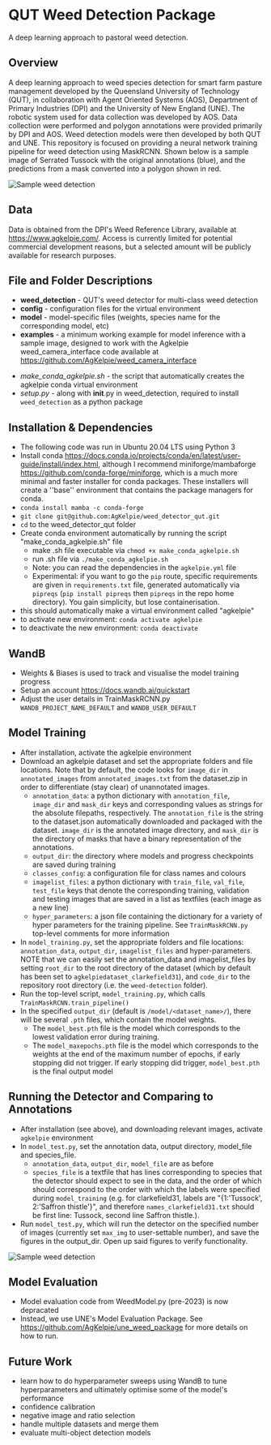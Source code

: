 # QUT Weed Detection Package
A deep learning approach to pastoral weed detection. 


## Overview
A deep learning approach to weed species detection for smart farm pasture management developed by the Queensland University of Technology (QUT), in collaboration with Agent Oriented Systems (AOS), Department of Primary Industries (DPI) and the University of New England (UNE). The robotic system used for data collection was developed by AOS. Data collection were performed and polygon annotations were provided primarily by DPI and AOS. Weed detection models were then developed by both QUT and UNE. This repository is focused on providing a neural network training pipeline for weed detection using MaskRCNN. Shown below is a sample image of Serrated Tussock with the original annotations (blue), and the predictions from a mask converted into a polygon shown in red.

![Sample weed detection](https://github.com/doriantsai/weed-detection/blob/main/50-0503501633_2021-12-10-T_15_32_02_589_test.png "Serrated tussock")

## Data
Data is obtained from the DPI's Weed Reference Library, available at https://www.agkelpie.com/. Access is currently limited for potential commercial development reasons, but a selected amount will be publicly available for research purposes. 


## File and Folder Descriptions
* **weed_detection** - QUT's weed detector for multi-class weed detection
* **config** - configuration files for the virtual environment
* **model** - model-specific files (weights, species name for the corresponding model, etc)
* **examples** - a minimum working example for model inference with a sample image, designed to work with the Agkelpie weed_camera_interface code available at https://github.com/AgKelpie/weed_camera_interface
- *make_conda_agkelpie.sh* - the script that automatically creates the agkelpie conda virtual environment
- *setup.py* - along with __init__.py in weed_detection, required to install ``weed_detection`` as a python package


## Installation & Dependencies
- The following code was run in Ubuntu 20.04 LTS using Python 3
- Install conda https://docs.conda.io/projects/conda/en/latest/user-guide/install/index.html, although I recommend miniforge/mambaforge https://github.com/conda-forge/miniforge, which is a much more minimal and faster installer for conda packages. These installers will create a ''base'' environment that contains the package managers for conda.
- `conda install mamba -c conda-forge`
- `git clone git@github.com:AgKelpie/weed_detector_qut.git`
- `cd` to the weed_detector_qut folder
- Create conda environment automatically by running the script "make_conda_agkelpie.sh" file
    - make .sh file executable via `chmod +x make_conda_agkelpie.sh`
    - run .sh file via `./make_conda_agkelpie.sh`
    - Note: you can read the dependencies in the `agkelpie.yml` file
    - Experimental: if you want to go the `pip` route, specific requirements are given in `requirements.txt` file, generated automatically via `pipreqs` (`pip install pipreqs` then `pipreqs` in the repo home directory). You gain simplicity, but lose containerisation.
- this should automatically make a virtual environment called "agkelpie"
- to activate new environment: `conda activate agkelpie`
- to deactivate the new environment: `conda deactivate`


## WandB
- Weights & Biases is used to track and visualise the model training progress
- Setup an account https://docs.wandb.ai/quickstart
- Adjust the user details in TrainMaskRCNN.py `WANDB_PROJECT_NAME_DEFAULT` and 
`WANDB_USER_DEFAULT`


## Model Training
- After installation, activate the agkelpie environment
- Download an agkelpie dataset and set the appropriate folders and file locations. Note that by default, the code looks for `image_dir` in `annotated_images` from `annotated_images.txt` from the dataset.zip in order to differentiate (stay clear) of unannotated images.
    - `annotation_data`: a python dictionary with `annotation_file`, `image_dir` and `mask_dir` keys and corresponding values as strings for the absolute filepaths, respectively. The `annotation_file` is the string to the dataset.json automatically downloaded and packaged with the dataset. `image_dir` is the annotated image directory, and `mask_dir` is the directory of masks that have a binary representation of the annotations.
    - `output_dir`: the directory where models and progress checkpoints are saved during training
    - `classes_config`: a configuration file for class names and colours 
    - `imagelist_files`: a python dictionary with `train_file`, `val_file`, `test_file` keys that denote the corresponding training, validation and testing images that are saved in a list as textfiles (each image as a new line)
    - `hyper_parameters`: a json file containing the dictionary for a variety of hyper parameters for the training pipeline. See `TrainMaskRCNN.py` top-level comments for more information
- In `model_training.py`, set the appropriate folders and file locations: `annotation_data`, `output_dir`, `imagelist_files` and hyper-parameters. NOTE that we can easily set the annotation_data and imagelist_files by setting `root_dir` to the root directory of the dataset (which by default has been set to `agkelpiedataset_clarkefield31`), and `code_dir` to the repository root directory (i.e. the `weed-detection` folder).
- Run the top-level script, `model_training.py`, which calls `TrainMaskRCNN.train_pipeline()`
- In the specified `output_dir` (default is `/model/<dataset_name>/`), there will be several `.pth` files, which contain the model weights. 
    - The `model_best.pth` file is the model which corresponds to the lowest validation error during training. 
    - The `model_maxepochs.pth` file is the model which corresponds to the weights at the end of the maximum number of epochs, if early stopping did not trigger. If early stopping did trigger, `model_best.pth` is the final output model


## Running the Detector and Comparing to Annotations
- After installation (see above), and downloading relevant images, activate `agkelpie` environment
- In `model_test.py`, set the annotation data, output directory, model_file and species_file.
    - `annotation_data`, `output_dir`, `model_file` are as before
    - `species_file` is a textfile that has lines corresponding to species that the detector should expect to see in the data, and the order of which should correspond to the order with which the labels were specified during `model_training` (e.g. for clarkefield31, labels are "{1:'Tussock', 2:'Saffron thistle'}", and therefore `names_clarkefield31.txt` should be first line: Tussock, second line Saffron thistle.).
- Run `model_test.py`, which will run the detector on the specified number of images (currently set `max_img` to user-settable number), and save the figures in the output_dir. Open up said figures to verify functionality.

![Sample weed detection](https://github.com/doriantsai/weed-detection/blob/main/50-0503501633_2021-12-10-T_14_38_39_693_test.png "Saffron thistle")

## Model Evaluation
- Model evaluation code from WeedModel.py (pre-2023) is now depracated
- Instead, we use UNE's Model Evaluation Package. See https://github.com/AgKelpie/une_weed_package for more details on how to run. 



## Future Work
- learn how to do hyperparameter sweeps using WandB to tune hyperparameters and ultimately optimise some of the model's performance
- confidence calibration
- negative image and ratio selection
- handle multiple datasets and merge them
- evaluate multi-object detection models

